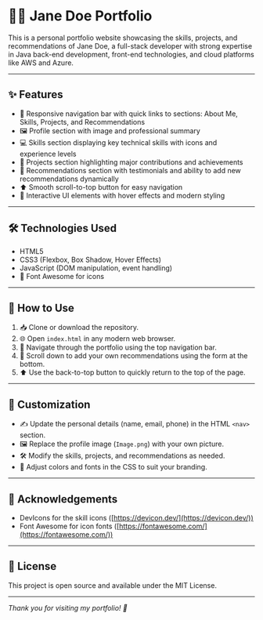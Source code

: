 # 👩‍💻 Jane Doe Portfolio

This is a personal portfolio website showcasing the skills, projects, and recommendations of Jane Doe, a full-stack developer with strong expertise in Java back-end development, front-end technologies, and cloud platforms like AWS and Azure.

---

## ✨ Features

- 🔗 Responsive navigation bar with quick links to sections: About Me, Skills, Projects, and Recommendations
- 🖼️ Profile section with image and professional summary
- 💻 Skills section displaying key technical skills with icons and experience levels
- 📂 Projects section highlighting major contributions and achievements
- 💬 Recommendations section with testimonials and ability to add new recommendations dynamically
- ⬆️ Smooth scroll-to-top button for easy navigation
- 🎨 Interactive UI elements with hover effects and modern styling

---

## 🛠️ Technologies Used

- HTML5
- CSS3 (Flexbox, Box Shadow, Hover Effects)
- JavaScript (DOM manipulation, event handling)
- 🎨 Font Awesome for icons

---

## 🚀 How to Use

1. 📥 Clone or download the repository.
2. 🌐 Open `index.html` in any modern web browser.
3. 🧭 Navigate through the portfolio using the top navigation bar.
4. 📝 Scroll down to add your own recommendations using the form at the bottom.
5. ⬆️ Use the back-to-top button to quickly return to the top of the page.

---

## 🎨 Customization

- ✍️ Update the personal details (name, email, phone) in the HTML `<nav>` section.
- 🖼️ Replace the profile image (`Image.png`) with your own picture.
- 🛠️ Modify the skills, projects, and recommendations as needed.
- 🎨 Adjust colors and fonts in the CSS to suit your branding.

---

## 🙏 Acknowledgements

- DevIcons for the skill icons ([https://devicon.dev/](https://devicon.dev/))
- Font Awesome for icon fonts ([https://fontawesome.com/](https://fontawesome.com/))

---

## 📜 License

This project is open source and available under the MIT License.

---

*Thank you for visiting my portfolio! 🙌*

